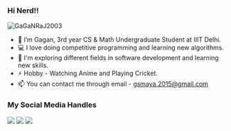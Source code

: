 ### Hi Nerd!! 
<p align = "left"> <img src = "https://komarev.com/ghpvc/?username=GaGaNRaJ2003" alt = "GaGaNRaJ2003" /> </p>

- 👋 I’m Gagan, 3rd year CS & Math Undergraduate Student at IIIT Delhi.
- 💻 I love doing competitive programming and learning new algorithms.
- 🌱 I'm exploring different fields in software development and learning new skills.
- ⚡ Hobby - Watching Anime and Playing Cricket.
- 📫 You can contact me through email - gsmaya.2015@gmail.com

### My Social Media Handles
[<img src="https://img.shields.io/badge/linkedin-%230077B5.svg?style=for-the-badge&logo=linkedin&logoColor=white" />](https://www.linkedin.com/in/gagan-raj-singh-52861a247/)
[<img src="https://img.shields.io/badge/Instagram-%23E4405F.svg?style=for-the-badge&logo=Instagram&logoColor=white" />](https://www.instagram.com/gag_aniiii/)
[<img src="https://img.shields.io/badge/Twitter-%231DA1F2.svg?style=for-the-badge&logo=Twitter&logoColor=white" />](https://twitter.com/BLUEBERRY4592)

  
